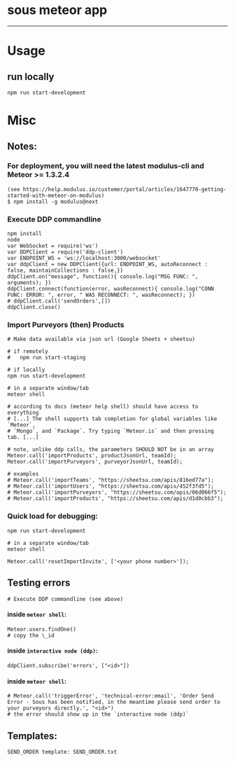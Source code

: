 # sous meteor app
---

# Usage

## run locally

    npm run start-development

# Misc

## Notes:

### For deployment, you will need the latest modulus-cli and Meteor >= 1.3.2.4
    (see https://help.modulus.io/customer/portal/articles/1647770-getting-started-with-meteor-on-modulus)
    $ npm install -g modulus@next

### Execute DDP commandline

    npm install
    node
    var WebSocket = require('ws')
    var DDPClient = require('ddp-client')
    var ENDPOINT_WS = 'ws://localhost:3000/websocket'
    var ddpClient = new DDPClient({url: ENDPOINT_WS, autoReconnect : false, maintainCollections : false,})
    ddpClient.on("message", function(){ console.log("MSG FUNC: ", arguments); })
    ddpClient.connect(function(error, wasReconnect){ console.log("CONN FUNC: ERROR: ", error, " WAS RECONNECT: ", wasReconnect); })
    # ddpClient.call('sendOrders',[])
    ddpClient.close()

### Import Purveyors (then) Products

    # Make data available via json url (Google Sheets + sheetsu)

    # if remotely
    #   npm run start-staging

    # if locally
    npm run start-development

    # in a separate window/tab
    meteor shell

    # according to docs (meteor help shell) should have access to everything
    # [...] The shell supports tab completion for global variables like `Meteor`,
    # `Mongo`, and `Package`. Try typing `Meteor.is` and then pressing tab. [...]

    # note, unlike ddp calls, the parameters SHOULD NOT be in an array
    Meteor.call('importProducts', productJsonUrl, teamId);
    Meteor.call('importPurveyors', purveyorJsonUrl, teamId);

    # examples
    # Meteor.call('importTeams', "https://sheetsu.com/apis/816ed77a");
    # Meteor.call('importUsers', "https://sheetsu.com/apis/452f3fd5");
    # Meteor.call('importPurveyors', "https://sheetsu.com/apis/06d066f5");
    # Meteor.call('importProducts', "https://sheetsu.com/apis/d1d0cbb3");

### Quick load for debugging:

    npm run start-development

    # in a separate window/tab
    meteor shell

    Meteor.call('resetImportInvite', ['<your phone number>']);

## Testing errors

    # Execute DDP commandline (see above)

#### inside `meteor shell`:

    Meteor.users.findOne()
    # copy the \_id

#### inside `interactive node (ddp)`:

    ddpClient.subscribe('errors', ["<id>"])

#### inside `meteor shell`:

    # Meteor.call('triggerError', 'technical-error:email', 'Order Send Error - Sous has been notified, in the meantime please send order to your purveyors directly.', "<id>")
    # the error should show up in the `interactive node (ddp)`

## Templates:

    SEND_ORDER template: SEND_ORDER.txt
